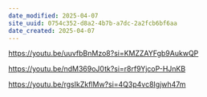 ```yaml
---
date_modified: 2025-04-07
site_uuid: 0754c352-d8a2-4b7b-a7dc-2a2fcb6bf6aa
date_created: 2025-04-07
---
```


https://youtu.be/uuvfbBnMzo8?si=KMZZAYFgb9AukwQP

https://youtu.be/ndM369oJ0tk?si=r8rf9YjcoP-HJnKB

https://youtu.be/rgsIkZkflMw?si=4Q3p4vc8Igjwh47m